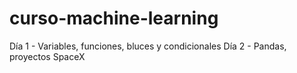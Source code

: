 # curso-machine-learning
Día 1 - Variables, funciones, bluces y condicionales
Día 2 - Pandas, proyectos SpaceX
